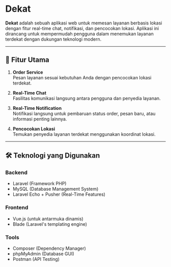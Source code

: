 # Dekat

**Dekat** adalah sebuah aplikasi web untuk memesan layanan berbasis lokasi dengan fitur real-time chat, notifikasi, dan pencocokan lokasi. Aplikasi ini dirancang untuk mempermudah pengguna dalam menemukan layanan terdekat dengan dukungan teknologi modern.

---

## 🚀 Fitur Utama

1. **Order Service**  
   Pesan layanan sesuai kebutuhan Anda dengan pencocokan lokasi terdekat.

2. **Real-Time Chat**  
   Fasilitas komunikasi langsung antara pengguna dan penyedia layanan.

3. **Real-Time Notification**  
   Notifikasi langsung untuk pembaruan status order, pesan baru, atau informasi penting lainnya.

4. **Pencocokan Lokasi**  
   Temukan penyedia layanan terdekat menggunakan koordinat lokasi.

---

## 🛠️ Teknologi yang Digunakan

### Backend
- Laravel (Framework PHP)
- MySQL (Database Management System)
- Laravel Echo + Pusher (Real-Time Features)

### Frontend
- Vue.js (untuk antarmuka dinamis)
- Blade (Laravel's templating engine)

### Tools
- Composer (Dependency Manager)
- phpMyAdmin (Database GUI)
- Postman (API Testing)
